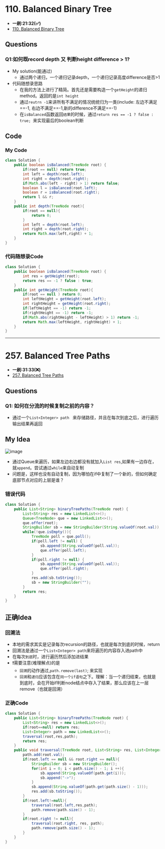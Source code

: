 # 110. Balanced Binary Tree
* **一刷:21:32(✅)**
* [110. Balanced Binary Tree](https://leetcode.com/problems/balanced-binary-tree/description/)
## Questions
### Q1:如何既record depth 又 判断height difference > 1?
* My solution(能通过)
  * 通过两个递归，一个递归记录depth，一个递归记录高度difference是否>1
* 代码随想录思路
  * 在我的方法上进行了精简。首先还是需要构造一个`getHeight`的递归method。返回的是`int height`
  * 通过`reutrn -1`来讲所有不满足的情况统统归为一类(include: 左边不满足==-1, 右边不满足==-1,新的difference不满足==-1)
  * 在`isBalanced`函数返回`结果`的时候，通过`return res == -1 ? false : true; `来实现最后的boolean判断
## Code
### My Code
```java
class Solution {
    public boolean isBalanced(TreeNode root) {
        if(root == null) return true;
        int left = depth(root.left);
        int right = depth(root.right);
        if(Math.abs(left - right) > 1) return false;
        boolean l = isBalanced(root.left);
        boolean r = isBalanced(root.right);
        return l && r;
    }
    public int depth(TreeNode root){
        if(root == null){
            return 0;
        }
        int left = depth(root.left);
        int right = depth(root.right);
        return Math.max(left,right) + 1;
    }
}
```
### 代码随想录Code
```java
class Solution {
    public boolean isBalanced(TreeNode root) {
        int res = getHeight(root);
        return res == -1 ? false : true;
    }
    public int getHeight(TreeNode root){
        if(root == null ) return 0;
        int leftHeight = getHeight(root.left);
        int rightHeight = getHeight(root.right);
        if(leftHeight == -1) return -1;
        if(rightHeight == -1) return -1;
        if(Math.abs(rightHeight - leftHeight) > 1) return -1;
        return Math.max(leftHeight, rightHeight) + 1;
    }
}
```
***
# 257. Balanced Tree Paths
* **一刷:31:33(❌)**
* [257. Balanced Tree Paths](https://leetcode.com/problems/binary-tree-paths/)
## Questions
### Q1: 如何在分流的时候复制之前的内容？
* 通过一个`List<Integer> path ` 来存储路径，并且在每次到底之后，进行遍历输出结果再返回
## My Idea
![image](https://github.com/TomasZhu0321/LeetCode_Algorithm/blob/main/Chapter6_Tree/img/257_1.png)
* 通过Queue来遍历，如果左边右边都没有就加入`List res`,如果有一边存在，就`append`。尝试通过`while`来自动复制
* 问题是，这样也没有自动复制，因为哪怕在if中复制了一个新的，但如何确定底部节点对应的上层是谁？
### 错误代码
```java
class Solution {
    public List<String> binaryTreePaths(TreeNode root) {
        List<String> res = new LinkedList<>();
        Queue<TreeNode> que = new LinkedList<>();
        que.offer(root);
        StringBuilder sb = new StringBuilder(String.valueOf(root.val));
        while(!que.isEmpty()){
            TreeNode poll = que.poll();
            if(poll.left != null) {
                sb.append(String.valueOf(poll.val));
                que.offer(poll.left);
            }
            if(poll.right != null) {
                sb.append(String.valueOf(poll.val));
                que.offer(poll.right);
            }
            res.add(sb.toString());
            sb = new StringBuilder("");
        }
        return res;
    }
}
```
## 正确Idea
### **回溯法**
* 本地的需求其实是记录每次recursion的路径，也就是每次到底的时候，return
* 回溯法是通过一个`List<Integer> path`来将遍历的内容存入进path中
* 在每次`到底`时，进行遍历然后添加进结果
* ❗️需要注意(难理解点)的是
  * `回溯`的动作通过,`path.remove(last)`; 来实现
  * `回溯`和`递归`应该包含在`同一个if语句`之下。理解：当一个递归结束，也就是到底时，会在开始if判断node结点中存入了结果，那么应该在上一层remove（也就是回溯）
### 正确Code
```java
class Solution {
    public List<String> binaryTreePaths(TreeNode root) {
        List<String> res = new LinkedList<>();
        if(root==null) return res;
        List<Integer> path = new LinkedList<>();
        traversal(root,res,path);
        return res;
    }
    public void traversal(TreeNode root, List<String> res, List<Integer>path){
        path.add(root.val);
        if(root.left == null && root.right == null){
            StringBuilder sb = new StringBuilder();
            for(int i = 0; i < path.size() - 1; i ++){
                sb.append(String.valueOf(path.get(i)));
                sb.append("->");
            }
            sb.append(String.valueOf(path.get(path.size() - 1)));
            res.add(sb.toString());
        }
        if(root.left!=null){
            traversal(root.left,res,path);
            path.remove(path.size() - 1);
        }
        if(root.right != null){
            traversal(root.right, res, path);
            path.remove(path.size() - 1);
        }
    }
}
```